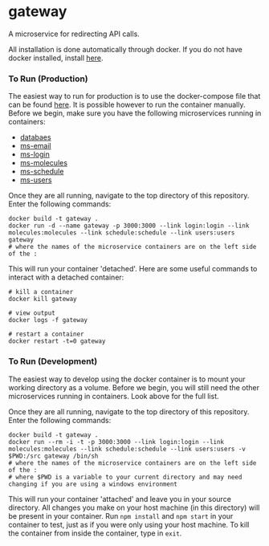 # gateway
A microservice for redirecting API calls.

All installation is done automatically through docker. If you do not have docker installed, install [here](https://docs.docker.com/engine/installation/).

### To Run (Production)
The easiest way to run for production is to use the docker-compose file that can be found [here](https://github.com/molecular-playground/molecular-playground). It is possible however to run the container manually. Before we begin, make sure you have the following microservices running in containers:

- [databaes](https://github.com/molecular-playground/databaes)
- [ms-email](https://github.com/molecular-playground/ms-email)
- [ms-login](https://github.com/molecular-playground/ms-login)
- [ms-molecules](https://github.com/molecular-playground/ms-molecules)
- [ms-schedule](https://github.com/molecular-playground/ms-schedule)
- [ms-users](https://github.com/molecular-playground/ms-users)

Once they are all running, navigate to the top directory of this repository. Enter the following commands:
```
docker build -t gateway .
docker run -d --name gateway -p 3000:3000 --link login:login --link molecules:molecules --link schedule:schedule --link users:users gateway
# where the names of the microservice containers are on the left side of the :
```

This will run your container 'detached'. Here are some useful commands to interact with a detached container:
```
# kill a container
docker kill gateway

# view output
docker logs -f gateway

# restart a container
docker restart -t=0 gateway
```

### To Run (Development)
The easiest way to develop using the docker container is to mount your working directory as a volume. Before we begin, you will still need the other microservices running in containers. Look above for the full list.

Once they are all running, navigate to the top directory of this repository. Enter the following commands:
```
docker build -t gateway .
docker run --rm -i -t -p 3000:3000 --link login:login --link molecules:molecules --link schedule:schedule --link users:users -v $PWD:/src gateway /bin/sh
# where the names of the microservice containers are on the left side of the :
# where $PWD is a variable to your current directory and may need changing if you are using a windows environment
```

This will run your container 'attached' and leave you in your source directory. All changes you make on your host machine (in this directory) will be present in your container. Run ```npm install``` and ```npm start``` in your container to test, just as if you were only using your host machine. To kill the container from inside the container, type in ```exit```.
